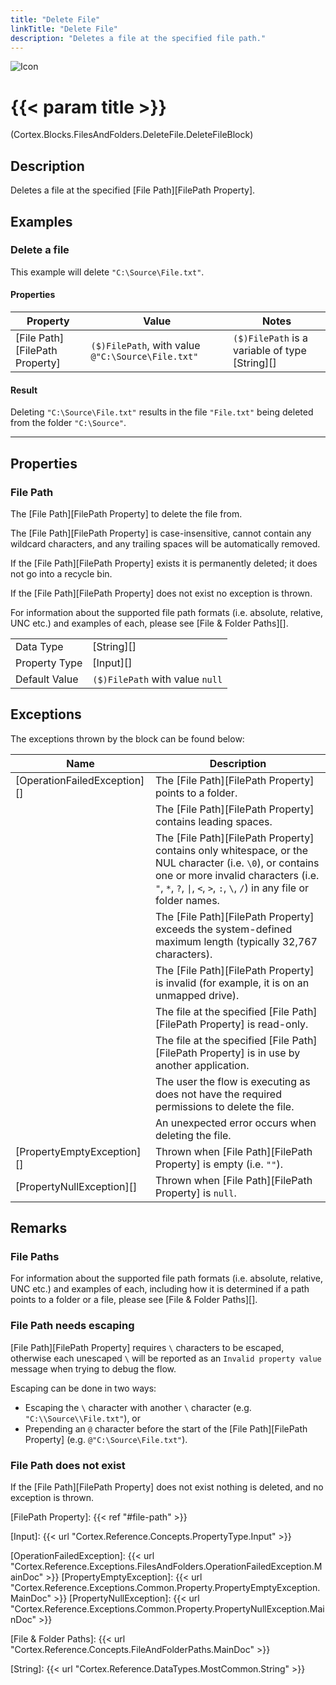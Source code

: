 ```yaml
---
title: "Delete File"
linkTitle: "Delete File"
description: "Deletes a file at the specified file path."
---
```


![Icon](/blocks/files-delete-block-icon.png)

# {{< param title >}}

<p class="namespace">(Cortex.Blocks.FilesAndFolders.DeleteFile.DeleteFileBlock)</p>

## Description

Deletes a file at the specified [File Path][FilePath Property].

## Examples

### Delete a file

This example will delete `"C:\Source\File.txt"`.

#### Properties

| Property           | Value                     | Notes                                    |
|--------------------|---------------------------|------------------------------------------|
| [File Path][FilePath Property] | `($)FilePath`, with value `@"C:\Source\File.txt"` | `($)FilePath` is a variable of type [String][] |

#### Result

Deleting `"C:\Source\File.txt"` results in the file `"File.txt"` being deleted from the folder `"C:\Source"`.

***

## Properties

### File Path

The [File Path][FilePath Property] to delete the file from.

The [File Path][FilePath Property] is case-insensitive, cannot contain any wildcard characters, and any trailing spaces will be automatically removed.

If the [File Path][FilePath Property] exists it is permanently deleted; it does not go into a recycle bin.

If the [File Path][FilePath Property] does not exist no exception is thrown.

For information about the supported file path formats (i.e. absolute, relative, UNC etc.) and examples of each, please see [File & Folder Paths][].

| | |
|--------------------|---------------------------|
| Data Type | [String][] |
| Property Type | [Input][] |
| Default Value | `($)FilePath` with value `null` |

## Exceptions

The exceptions thrown by the block can be found below:

| Name     | Description |
|----------|----------|
| [OperationFailedException][] | The [File Path][FilePath Property] points to a folder. |
|                              | The [File Path][FilePath Property] contains leading spaces. |
|                              | The [File Path][FilePath Property] contains only whitespace, or the NUL character (i.e. `\0`), or contains one or more invalid characters (i.e. `"`, `*`, `?`, `\|`, `<`, `>`, `:`, `\`, `/`) in any file or folder names. |
|                              | The [File Path][FilePath Property] exceeds the system-defined maximum length (typically 32,767 characters). |
|                              | The [File Path][FilePath Property] is invalid (for example, it is on an unmapped drive). |
|                              | The file at the specified [File Path][FilePath Property] is read-only. |
|                              | The file at the specified [File Path][FilePath Property] is in use by another application. |
|                              | The user the flow is executing as does not have the required permissions to delete the file. |
|                              | An unexpected error occurs when deleting the file. |
| [PropertyEmptyException][]   | Thrown when [File Path][FilePath Property] is empty (i.e. `""`). |
| [PropertyNullException][]    | Thrown when [File Path][FilePath Property] is `null`. |

## Remarks

### File Paths

For information about the supported file path formats (i.e. absolute, relative, UNC etc.) and examples of each, including how it is determined if a path points to a folder or a file, please see [File & Folder Paths][].

### File Path needs escaping

[File Path][FilePath Property] requires `\` characters to be escaped, otherwise each unescaped `\` will be reported as an `Invalid property value` message when trying to debug the flow.

Escaping can be done in two ways:

* Escaping the `\` character with another `\` character (e.g. `"C:\\Source\\File.txt"`), or
* Prepending an `@` character before the start of the [File Path][FilePath Property] (e.g. `@"C:\Source\File.txt"`).

### File Path does not exist

If the [File Path][FilePath Property] does not exist nothing is deleted, and no exception is thrown.

[FilePath Property]: {{< ref "#file-path" >}}

[Input]: {{< url "Cortex.Reference.Concepts.PropertyType.Input" >}}

[OperationFailedException]: {{< url "Cortex.Reference.Exceptions.FilesAndFolders.OperationFailedException.MainDoc" >}}
[PropertyEmptyException]: {{< url "Cortex.Reference.Exceptions.Common.Property.PropertyEmptyException.MainDoc" >}}
[PropertyNullException]: {{< url "Cortex.Reference.Exceptions.Common.Property.PropertyNullException.MainDoc" >}}

[File & Folder Paths]: {{< url "Cortex.Reference.Concepts.FileAndFolderPaths.MainDoc" >}}

[String]: {{< url "Cortex.Reference.DataTypes.MostCommon.String" >}}
